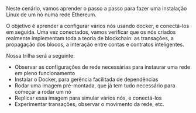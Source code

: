 Neste cenário, vamos aprender o passo a passo para fazer uma instalação Linux de um nó numa rede Ethereum.

O objetivo é aprender a configurar vários nós usando docker, e conectá-los em seguida. Uma vez conectados, vamos verificar que os nós criados realmente implementam toda a teoria de blockchain: as transações, a propagação dos blocos, a interação entre contas e contratos inteligentes.

Nossa trilha será a seguinte:

- Observar as configurações de rede necessárias para instaurar uma rede em pleno funcionamento
- Instalar o Docker, para gerência facilitada de dependências
- Rodar uma imagem pré-montada, que já tem tudo necessário para começar a rodar um nó
- Replicar essa imagem para simular vários nós, e conectá-los 
- Experimentar transações, observar o movimento da rede, etc.